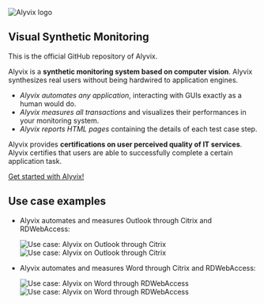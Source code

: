 ![Alyvix logo](http://www.alyvix.com/wp-content/uploads/2015/01/01-Logo-alyvix-sehr-klein.png)
## Visual Synthetic Monitoring

This is the official GitHub repository of Alyvix.

Alyvix is a **synthetic monitoring system based on computer vision**. Alyvix synthesizes real users without being hardwired to application engines.

+ *Alyvix automates any application*, interacting with GUIs exactly as a human would do.
+ *Alyvix measures all transactions* and visualizes their performances in your monitoring system.
+ *Alyvix reports HTML pages* containing the details of each test case step.

Alyvix provides **certifications on user perceived quality of IT services**. Alyvix certifies that users are able to successfully complete a certain application task.

[Get started with Alyvix!](http://www.alyvix.com/getting-started-3/)

## Use case examples

+ Alyvix automates and measures Outlook through Citrix and RDWebAccess:

     ![Use case: Alyvix on Outlook through Citrix](http://www.alyvix.com/wp-content/uploads/2017/04/Alyvix-Citrix-Outlook-201702.gif)
     ![Use case: Alyvix on Outlook through Citrix](http://www.alyvix.com/wp-content/uploads/2017/04/Alyvix-RDWA-Outlook-201702.gif)
+ Alyvix automates and measures Word through Citrix and RDWebAccess:

     ![Use case: Alyvix on Word through RDWebAccess](http://www.alyvix.com/wp-content/uploads/2017/04/Alyvix-Citrix-Word-201702.gif)
     ![Use case: Alyvix on Word through RDWebAccess](http://www.alyvix.com/wp-content/uploads/2017/04/Alyvix-RDWA-Word-201702.gif)
